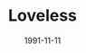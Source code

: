 ---
discogs_id: 127622
discogs_master_id: 5948
title: Loveless
artists: ['My Bloody Valentine']
date: 1991-11-11
genre: ['Rock']
image: Loveless-127622.jpg
label: Creation Records
country: UK
styles: ['Shoegaze']
video: https://www.youtube.com/watch?v=FyYMzEplnfU
category: Post-rock
---